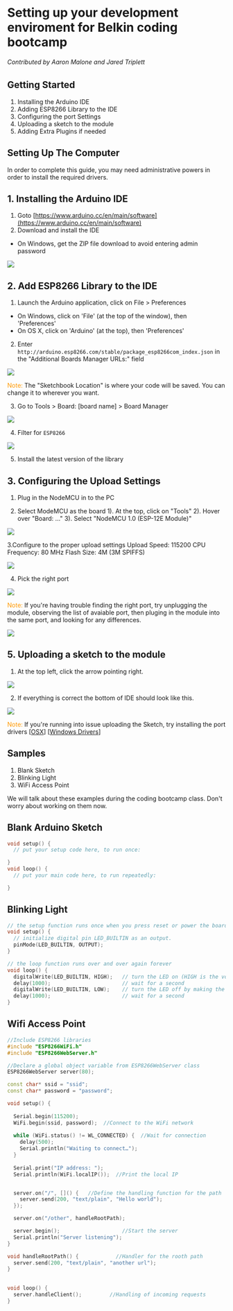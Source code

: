 # Setting up your development enviroment for Belkin coding bootcamp

###### Contributed by Aaron Malone and Jared Triplett

## Getting Started

1. Installing the Arduino IDE
2. Adding ESP8266 Library to the IDE
3. Configuring the port Settings
4. Uploading a sketch to the module
5. Adding Extra Plugins if needed


## Setting Up The Computer
In order to complete this guide, you may need administrative powers in order to install the required drivers.

## 1. Installing the Arduino IDE
1. Goto [https://www.arduino.cc/en/main/software](https://www.arduino.cc/en/main/software) 
2. Download and install the IDE
* On Windows, get the ZIP file download to avoid entering admin password

<img src="https://github.com/SophiaBelkin/BelkinCodingBootcamp/blob/master/images/IDEDownload.png?raw=true">


## 2. Add ESP8266 Library to the IDE
1. Launch the Arduino application, click on File > Preferences
* On Windows, click on 'File' (at the top of the window), then 'Preferences'
* On OS X, click on 'Arduino' (at the top), then 'Preferences'
2. Enter `http://arduino.esp8266.com/stable/package_esp8266com_index.json` in the "Additional Boards Manager URLs:" field

<img src="https://github.com/SophiaBelkin/BelkinCodingBootcamp/blob/master/images/PereferencesWindow.png?raw=true">

<span style="color:#f90">Note:</span> The "Sketchbook Location" is where your code will be saved. You can change it to wherever you want.

3. Go to Tools > Board: [board name] > Board Manager
<img src="https://github.com/SophiaBelkin/BelkinCodingBootcamp/blob/master/images/BoardManager1.png?raw=true">

4. Filter for `ESP8266`
<img src="https://github.com/SophiaBelkin/BelkinCodingBootcamp/blob/master/images/BoardManager.png?raw=true">

5. Install the latest version of the library

## 3. Configuring the Upload Settings
1. Plug in the NodeMCU in to the PC

2. Select ModeMCU as the board
1). At the top, click on "Tools"
2). Hover over "Board: ..."
3). Select "NodeMCU 1.0 (ESP-12E Module)"

<img src="https://github.com/SophiaBelkin/BelkinCodingBootcamp/blob/master/images/chooseBoard.png?raw=true">

3.Configure to the proper upload settings
Upload Speed: 115200
CPU Frequency: 80 MHz
Flash Size: 4M (3M SPIFFS)

<img src="https://github.com/Snappsu/Coding-Bootcamp/blob/master/pics/UploadSettings.png?raw=true">

4. Pick the right port
<img src="https://github.com/SophiaBelkin/BelkinCodingBootcamp/blob/master/images/choosePort.png?raw=true">

<span style="color:#f90">Note:</span> If you're having trouble finding the right port, try unplugging the module, observing the list of avaiable port, then pluging in the module into the same port, and looking for any differences.

<img src="https://github.com/SophiaBelkin/BelkinCodingBootcamp/blob/master/images/UploadSettings.png?raw=true">



## 5. Uploading a sketch to the module

1. At the top left, click the arrow pointing right.

<img src="https://github.com/SophiaBelkin/BelkinCodingBootcamp/blob/master/images/UploadButton.png?raw=true">

2. If everything is correct the bottom of IDE should look like this.

<img src="https://github.com/SophiaBelkin/BelkinCodingBootcamp/blob/master/images/ConsoleUpload.png?raw=true">


<span style="color:#f90">Note:</span> If you're running into issue uploading the Sketch, try installing the port drivers 
[[OSX](https://github.com/SophiaBelkin/BelkinCodingBootcamp/tree/master/drivers/OSX)]
[[Windows Drivers](https://www.silabs.com/products/development-tools/software/usb-to-uart-bridge-vcp-drivers)]



## Samples
1. Blank Sketch
2. Blinking Light
3. WiFi Access Point

We will talk about these examples during the coding bootcamp class. Don't worry about working on them now.

## Blank Arduino Sketch
```ino
void setup() {
  // put your setup code here, to run once:

}
void loop() {
  // put your main code here, to run repeatedly:

}
```

## Blinking Light

```ino
// the setup function runs once when you press reset or power the board
void setup() {
  // initialize digital pin LED_BUILTIN as an output.
  pinMode(LED_BUILTIN, OUTPUT);
}

// the loop function runs over and over again forever
void loop() {
  digitalWrite(LED_BUILTIN, HIGH);   // turn the LED on (HIGH is the voltage level)
  delay(1000);                       // wait for a second
  digitalWrite(LED_BUILTIN, LOW);    // turn the LED off by making the voltage LOW
  delay(1000);                       // wait for a second
}
```


## Wifi Access Point
```ino
//Include ESP8266 libraries 
#include "ESP8266WiFi.h"
#include "ESP8266WebServer.h"

//Declare a global object variable from ESP8266WebServer class
ESP8266WebServer server(80);

const char* ssid = "ssid";
const char* password = "password";

void setup() {
 
  Serial.begin(115200);
  WiFi.begin(ssid, password);  //Connect to the WiFi network
 
  while (WiFi.status() != WL_CONNECTED) {  //Wait for connection
    delay(500);
    Serial.println("Waiting to connect…");
  }
 
  Serial.print("IP address: ");
  Serial.println(WiFi.localIP());  //Print the local IP


  server.on("/", []() {   //Define the handling function for the path
    server.send(200, "text/plain", "Hello world");
  });

  server.on("/other", handleRootPath);

  server.begin();                    //Start the server
  Serial.println("Server listening");
}

void handleRootPath() {            //Handler for the rooth path
  server.send(200, "text/plain", "another url");
}

 
void loop() {
  server.handleClient();         //Handling of incoming requests
}
```



